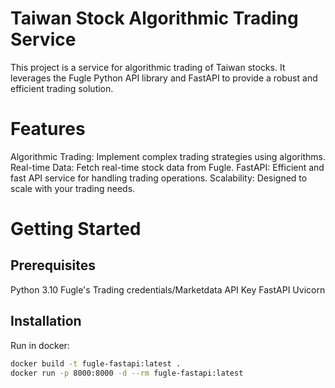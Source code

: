 # Taiwan Stock Algorithmic Trading Service
This project is a service for algorithmic trading of Taiwan stocks. It leverages the Fugle Python API library and FastAPI to provide a robust and efficient trading solution.

# Features
Algorithmic Trading: Implement complex trading strategies using algorithms.
Real-time Data: Fetch real-time stock data from Fugle.
FastAPI: Efficient and fast API service for handling trading operations.
Scalability: Designed to scale with your trading needs.

# Getting Started
## Prerequisites
Python 3.10
Fugle's Trading credentials/Marketdata API Key
FastAPI
Uvicorn

## Installation
Run in docker:

```bash
docker build -t fugle-fastapi:latest .
docker run -p 8000:8000 -d --rm fugle-fastapi:latest
```
